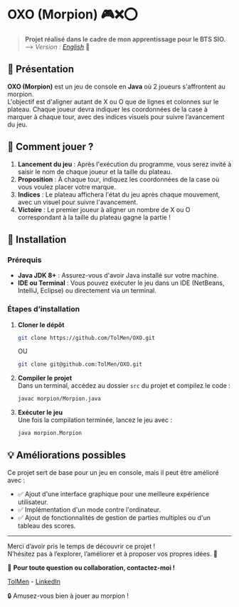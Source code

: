 
# OXO (Morpion) 🎮❌⭕  

> **Projet réalisé dans le cadre de mon apprentissage pour le BTS SIO.**  
> --> *Version : [English](README.md)* 📖  

## 📖 Présentation  

**OXO (Morpion)** est un jeu de console en **Java** où 2 joueurs s'affrontent au morpion.  
L'objectif est d'aligner autant de X ou O que de lignes et colonnes sur le plateau. Chaque joueur devra indiquer les coordonnées de la case à marquer à chaque tour, avec des indices visuels pour suivre l’avancement du jeu.  

## 🎲 Comment jouer ?  

1. **Lancement du jeu** : Après l'exécution du programme, vous serez invité à saisir le nom de chaque joueur et la taille du plateau.  
2. **Proposition** : À chaque tour, indiquez les coordonnées de la case où vous voulez placer votre marque.  
3. **Indices** : Le plateau affichera l'état du jeu après chaque mouvement, avec un visuel pour suivre l'avancement.  
4. **Victoire** : Le premier joueur à aligner un nombre de X ou O correspondant à la taille du plateau gagne la partie !  

## 🚀 Installation  

### Prérequis  
- **Java JDK 8+** : Assurez-vous d'avoir Java installé sur votre machine.  
- **IDE ou Terminal** : Vous pouvez exécuter le jeu dans un IDE (NetBeans, IntelliJ, Eclipse) ou directement via un terminal.  

### Étapes d’installation  

1. **Cloner le dépôt**  
   ```sh
   git clone https://github.com/TolMen/OXO.git
   ```  
   OU  
   ```sh
   git clone git@github.com:TolMen/OXO.git
   ```  

2. **Compiler le projet**  
   Dans un terminal, accédez au dossier `src` du projet et compilez le code :  
   ```sh
   javac morpion/Morpion.java
   ```  

3. **Exécuter le jeu**  
   Une fois la compilation terminée, lancez le jeu avec :  
   ```sh
   java morpion.Morpion
   ```  

## 💡 Améliorations possibles  

Ce projet sert de base pour un jeu en console, mais il peut être amélioré avec :  
- ✅ Ajout d'une interface graphique pour une meilleure expérience utilisateur.  
- ✅ Implémentation d'un mode contre l'ordinateur.  
- ✅ Ajout de fonctionnalités de gestion de parties multiples ou d'un tableau des scores.  

---

Merci d’avoir pris le temps de découvrir ce projet !  
N’hésitez pas à l’explorer, l’améliorer et à proposer vos propres idées. 🚀  

📩 **Pour toute question ou collaboration, contactez-moi !**  

[TolMen](https://github.com/TolMen) - [LinkedIn](https://www.linkedin.com/in/jessyfrachisse/)  

🔒 Amusez-vous bien à jouer au morpion !  
